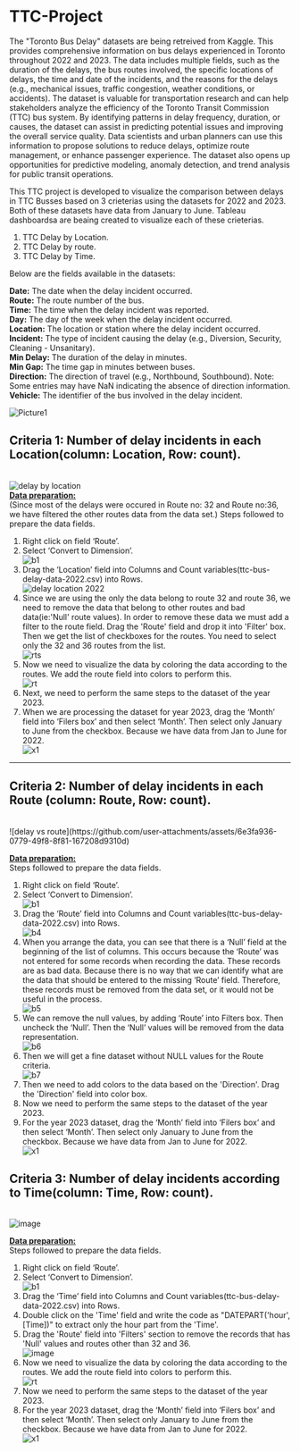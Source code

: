 # TTC-Project

The "Toronto Bus Delay" datasets are being retreived from Kaggle. This provides comprehensive information on bus delays experienced in Toronto throughout 2022 and 2023. The data includes multiple fields, such as the duration of the delays, the bus routes involved, the specific locations of delays, the time and date of the incidents, and the reasons for the delays (e.g., mechanical issues, traffic congestion, weather conditions, or accidents). The dataset is valuable for transportation research and can help stakeholders analyze the efficiency of the Toronto Transit Commission (TTC) bus system. By identifying patterns in delay frequency, duration, or causes, the dataset can assist in predicting potential issues and improving the overall service quality. Data scientists and urban planners can use this information to propose solutions to reduce delays, optimize route management, or enhance passenger experience. The dataset also opens up opportunities for predictive modeling, anomaly detection, and trend analysis for public transit operations.

This TTC project is developed to visualize the comparison between delays in TTC Busses based on 3 crieterias using the datasets for 2022 and 2023. Both of these datasets have data from January to June.
Tableau dashboardsa are beaing created to visualize each of these crieterias.

1. TTC Delay by Location.
2. TTC Delay by route.
3. TTC Delay by Time.

Below are the fields available in the datasets:

<strong>Date:</strong> The date when the delay incident occurred.<br>
<strong>Route:</strong> The route number of the bus.<br>
<strong>Time:</strong> The time when the delay incident was reported.<br>
<strong>Day:</strong> The day of the week when the delay incident occurred.<br>
<strong>Location:</strong> The location or station where the delay incident occurred.<br>
<strong>Incident:</strong> The type of incident causing the delay (e.g., Diversion, Security, Cleaning - Unsanitary).<br>
<strong>Min Delay:</strong> The duration of the delay in minutes.<br>
<strong>Min Gap:</strong> The time gap in minutes between buses.<br>
<strong>Direction:</strong> The direction of travel (e.g., Northbound, Southbound). Note: Some entries may have NaN indicating the absence of direction information.<br>
<strong>Vehicle:</strong> The identifier of the bus involved in the delay incident.<br>


 ![Picture1](https://github.com/user-attachments/assets/3065f65a-2699-4479-8d50-6d4ef0ed46e4)<br>
 <!--- ***********************************************   Criteria 1 ************************************************************************************************************* --->
<strong><h2>Criteria 1: Number of delay incidents in each Location(column: Location, Row: count).</h2></strong><br>
![delay by location](https://github.com/user-attachments/assets/f60742cb-b9ac-4912-84f8-355b1bcd1abe)<br>
<strong><ins>Data preparation:</ins></strong><br>
(Since most of the delays were occured in Route no: 32 and Route no:36, we have filtered the other routes data from the data set.)
Steps followed to prepare the data fields.
1.	Right click on field ‘Route’.
2.	Select ‘Convert to Dimension’.<br>
![b1](https://github.com/user-attachments/assets/1874bc84-c3c4-452a-a27e-fa92af4023fe)<br>
3.	Drag the ‘Location’ field into Columns and Count variables(ttc-bus-delay-data-2022.csv) into Rows.<br>
![delay location 2022](https://github.com/user-attachments/assets/8d48bfa7-c8e0-416c-88b7-6fa2d08cd7fb)<br>
4. Since we are using the only the data belong to route 32 and route 36, we need to remove the data that belong to other routes and bad data(ie:'Null' route values). In order to remove these data we must add a filter to the route field. Drag the 'Route' field and drop it into 'Filter' box. Then we get the list of checkboxes for the routes. You need to select only the 32 and 36 routes from the list.<br>![rts](https://github.com/user-attachments/assets/16204d9a-5048-4822-8516-bd3cf5bcf02b)<br>
5. Now we need to visualize the data by coloring the data according to the routes. We add the route field into colors to perform this.<br>![rt](https://github.com/user-attachments/assets/7b979a4a-bbec-4e96-87d4-838d64a7af96)<br>
6.	Next, we need to perform the same steps to the dataset of the year 2023.
7.	When we are processing the dataset for year 2023, drag the ‘Month’ field into ‘Filers box’ and then select ‘Month’. Then select only January to June from the checkbox. Because we have data from Jan to June for 2022.<br>
![x1](https://github.com/user-attachments/assets/b51bd0dc-0706-42db-bb2e-adf333d6a7cb)



 <!--- ************************************************   Criteria 2 ************************************************************************************************************ --->
 <hr width="100%" size="2">
<strong><h2>Criteria 2: Number of delay incidents in each Route (column: Route, Row: count).</h2></strong><br>
![delay vs route](https://github.com/user-attachments/assets/6e3fa936-0779-49f8-8f81-167208d9310d)
<br>

<strong><ins>Data preparation:</ins></strong><br>
Steps followed to prepare the data fields.
1.	Right click on field ‘Route’.
2.	Select ‘Convert to Dimension’.<br>
![b1](https://github.com/user-attachments/assets/1874bc84-c3c4-452a-a27e-fa92af4023fe)<br>
3.	Drag the ‘Route’ field into Columns and Count variables(ttc-bus-delay-data-2022.csv) into Rows.<br>![b4](https://github.com/user-attachments/assets/473c2886-e34a-4168-8fe0-a582b69b781a)<br>
4.	When you arrange the data, you can see that there is a ‘Null’ field at the beginning of the list of columns. This occurs because the ‘Route’ was not entered for some records when recording the data. These records are as bad data. Because there is no way that we can identify what are the data that should be entered to the missing ‘Route’ field. Therefore, these records must be removed from the data set, or it would not be useful in the process.<br>![b5](https://github.com/user-attachments/assets/da2ee95c-28d2-467f-b067-294a2a5aa72e)<br>
5.	We can remove the null values, by adding ‘Route’ into Filters box. Then uncheck the ‘Null’. Then the ‘Null’ values will be removed from the data representation.<br> ![b6](https://github.com/user-attachments/assets/8c8fc386-c3c8-4fa1-9df7-48b0d7a83b3e)<br>
6.	Then we will get a fine dataset without NULL values for the Route criteria.<br>
![b7](https://github.com/user-attachments/assets/6ed62899-ba98-4d2a-808b-3dd3e0cf1ddf)<br>
7. Then we need to add colors to the data based on the 'Direction'. Drag the 'Direction' field into color box.
8.	Now we need to perform the same steps to the dataset of the year 2023.
9.	For the year 2023 dataset, drag the ‘Month’ field into ‘Filers box’ and then select ‘Month’. Then select only January to June from the checkbox. Because we have data from Jan to June for 2022.<br>
![x1](https://github.com/user-attachments/assets/b51bd0dc-0706-42db-bb2e-adf333d6a7cb)

<!--- ***********************************************   Criteria 3 ************************************************************************************************************* --->
<strong><h2>Criteria 3: Number of delay incidents according to Time(column: Time, Row: count).</h2></strong><br>
![image](https://github.com/user-attachments/assets/125cb98e-c434-423f-8577-0937502170b1) <br>

<strong><ins>Data preparation:</ins></strong><br>
Steps followed to prepare the data fields.
1.	Right click on field ‘Route’.
2.	Select ‘Convert to Dimension’.<br>
![b1](https://github.com/user-attachments/assets/1874bc84-c3c4-452a-a27e-fa92af4023fe)<br>
3.	Drag the ‘Time’ field into Columns and Count variables(ttc-bus-delay-data-2022.csv) into Rows.<br>
4. Double click on the 'Time' field and write the code as "DATEPART('hour', [Time])" to extract only the hour part from the 'Time'.<br>
5. Drag the 'Route' field into 'Filters' section to remove the records that has 'Null' values and routes other than 32 and 36.<br>
![image](https://github.com/user-attachments/assets/94ec539b-bcde-4074-bed0-72deec92e5b6) <br>
6. Now we need to visualize the data by coloring the data according to the routes. We add the route field into colors to perform this.<br>![rt](https://github.com/user-attachments/assets/7b979a4a-bbec-4e96-87d4-838d64a7af96)<br>
7. Now we need to perform the same steps to the dataset of the year 2023.<br>
8. For the year 2023 dataset, drag the ‘Month’ field into ‘Filers box’ and then select ‘Month’. Then select only January to June from the checkbox. Because we have data from Jan to June for 2022.<br>
![x1](https://github.com/user-attachments/assets/b51bd0dc-0706-42db-bb2e-adf333d6a7cb)
